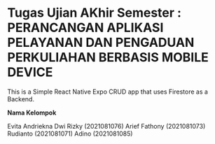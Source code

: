 # Tugas Ujian AKhir Semester : PERANCANGAN APLIKASI PELAYANAN DAN PENGADUAN PERKULIAHAN BERBASIS MOBILE DEVICE
This is a Simple React Native Expo CRUD app that uses Firestore as a Backend.

**Nama Kelompok**

Evita Andriekna Dwi Rizky (2021081076)
Arief Fathony (2021081073)
Rudianto (2021081071)
Adino (2021081085)
